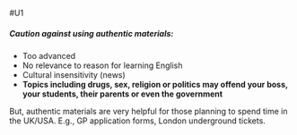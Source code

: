 #U1
##### Caution against using authentic materials:
- Too advanced
- No relevance to reason for learning English
- Cultural insensitivity (news)
- **Topics including drugs, sex, religion or politics may offend your boss, your students, their parents or even the government**

But, authentic materials are very helpful for those planning to spend time in the UK/USA. E.g., GP application forms, London underground tickets.

